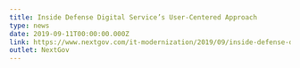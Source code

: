 ```yaml
---
title: Inside Defense Digital Service’s User-Centered Approach
type: news
date: 2019-09-11T00:00:00.000Z
link: https://www.nextgov.com/it-modernization/2019/09/inside-defense-digital-services-user-centered-approach/159818/
outlet: NextGov
---
```


